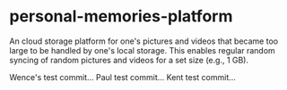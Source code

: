 # personal-memories-platform
An cloud storage platform for one's pictures and videos that became too large to be handled by one's local storage. This enables regular random syncing of random pictures and videos for a set size (e.g., 1 GB).

Wence's test commit...
Paul test commit...
Kent test commit...
